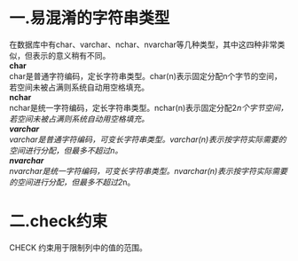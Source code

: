# 一.易混淆的字符串类型
在数据库中有char、varchar、nchar、nvarchar等几种类型，其中这四种非常类似，但表示的意义稍有不同。  
**char**  
char是普通字符编码，定长字符串类型。char(n)表示固定分配n个字节的空间，若空间未被占满则系统自动用空格填充。  
**nchar**   
nchar是统一字符编码，定长字符串类型。nchar(n)表示固定分配2*n个字节空间，若空间未被占满则系统自动用空格填充。  
**varchar**    
varchar是普通字符编码，可变长字符串类型。varchar(n)表示按字符实际需要的空间进行分配，但最多不超过n。  
**nvarchar**   
nvarchar是统一字符编码，可变长字符串类型。nvarchar(n)表示按字符实际需要的空间进行分配，但最多不超过2*n。  


# 二.check约束
CHECK 约束用于限制列中的值的范围。  




